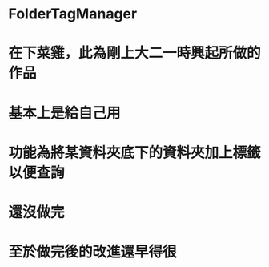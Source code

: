 # FolderTagManager
# 在下菜雞，此為剛上大二一時興起所做的作品
# 基本上是給自己用
# 功能為將某資料夾底下的資料夾加上標籤以便查詢
# 還沒做完
# 至於做完後的改進還早得很
